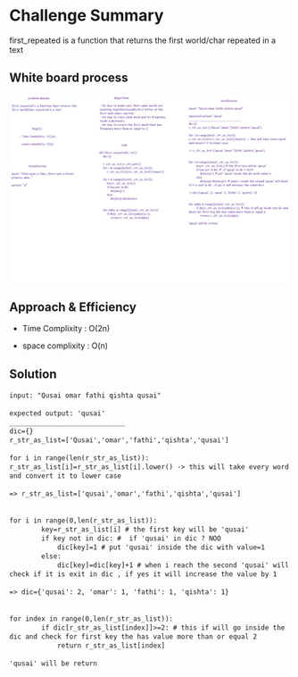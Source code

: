 # Challenge Summary
first_repeated is a function that returns the first world/char repeated in a text



## White board process

![](/images/first_repeated.png)



## Approach & Efficiency

- Time Complixity : O(2n)

- space complixity : O(n)

## Solution 

```
input: "Qusai omar fathi qishta qusai"

expected output: 'qusai'
_____________________________
dic={}
r_str_as_list=['Qusai','omar','fathi','qishta','qusai']

for i in range(len(r_str_as_list)):
r_str_as_list[i]=r_str_as_list[i].lower() -> this will take every word and convert it to lower case

=> r_str_as_list=['qusai','omar','fathi','qishta','qusai']


for i in range(0,len(r_str_as_list)):
        key=r_str_as_list[i] # the first key will be 'qusai'
        if key not in dic: #  if 'qusai' in dic ? NOO
            dic[key]=1 # put 'qusai' inside the dic with value=1
        else:
            dic[key]=dic[key]+1 # when i reach the second 'qusai' will check if it is exit in dic , if yes it will increase the value by 1

=> dic={'qusai': 2, 'omar': 1, 'fathi': 1, 'qishta': 1}


for index in range(0,len(r_str_as_list)):
        if dic[r_str_as_list[index]]>=2: # this if will go inside the dic and check for first key the has value more than or equal 2
            return r_str_as_list[index]

'qusai' will be return

```
